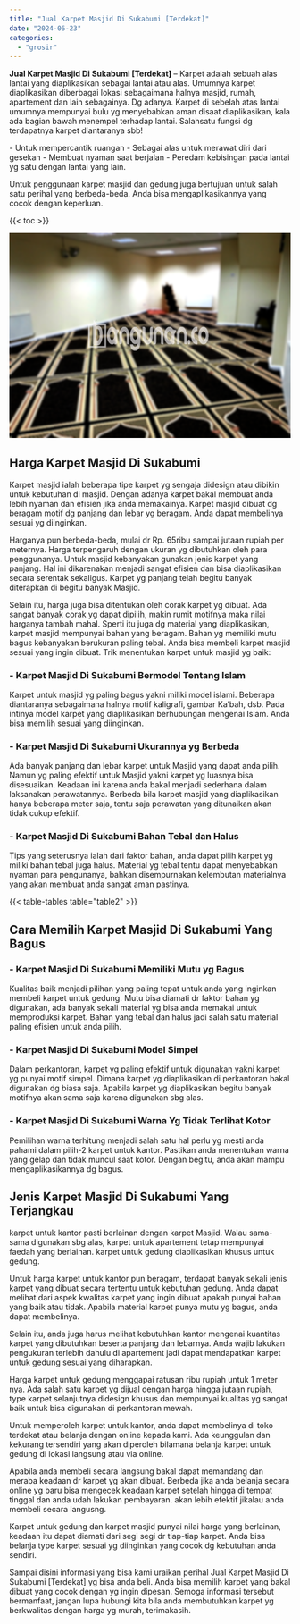 ```yaml
---
title: "Jual Karpet Masjid Di Sukabumi [Terdekat]"
date: "2024-06-23"
categories: 
  - "grosir"
---
```


**Jual Karpet Masjid Di Sukabumi \[Terdekat\]** – Karpet adalah sebuah alas lantai yang diaplikasikan sebagai lantai atau alas. Umumnya karpet diaplikasikan diberbagai lokasi sebagaimana halnya masjid, rumah, apartement dan lain sebagainya. Dg adanya. Karpet di sebelah atas lantai umumnya mempunyai bulu yg menyebabkan aman disaat diaplikasikan, kala ada bagian bawah menempel terhadap lantai. Salahsatu fungsi dg terdapatnya karpet diantaranya sbb!

\- Untuk mempercantik ruangan - Sebagai alas untuk merawat diri dari gesekan - Membuat nyaman saat berjalan - Peredam kebisingan pada lantai yg satu dengan lantai yang lain.

Untuk penggunaan karpet masjid dan gedung juga bertujuan untuk salah satu perihal yang berbeda-beda. Anda bisa mengaplikasikannya yang cocok dengan keperluan.

{{< toc >}}

![Jual Karpet Masjid Di Sukabumi [Terdekat]](/images/grosir-karpet-murah-57.png)

## Harga Karpet Masjid Di Sukabumi

Karpet masjid ialah beberapa tipe karpet yg sengaja didesign atau dibikin untuk kebutuhan di masjid. Dengan adanya karpet bakal membuat anda lebih nyaman dan efisien jika anda memakainya. Karpet masjid dibuat dg beragam motif dg panjang dan lebar yg beragam. Anda dapat membelinya sesuai yg diinginkan.

Harganya pun berbeda-beda, mulai dr Rp. 65ribu sampai jutaan rupiah per meternya. Harga terpengaruh dengan ukuran yg dibutuhkan oleh para penggunanya. Untuk masjid kebanyakan gunakan jenis karpet yang panjang. Hal ini dikarenakan menjadi sangat efisien dan bisa diaplikasikan secara serentak sekaligus. Karpet yg panjang telah begitu banyak diterapkan di begitu banyak Masjid.

Selain itu, harga juga bisa ditentukan oleh corak karpet yg dibuat. Ada sangat banyak corak yg dapat dipilih, makin rumit motifnya maka nilai harganya tambah mahal. Sperti itu juga dg material yang diaplikasikan, karpet masjid mempunyai bahan yang beragam. Bahan yg memiliki mutu bagus kebanyakan berukuran paling tebal. Anda bisa membeli karpet masjid sesuai yang ingin dibuat. Trik menentukan karpet untuk masjid yg baik:

### \- Karpet Masjid Di Sukabumi Bermodel Tentang Islam

Karpet untuk masjid yg paling bagus yakni miliki model islami. Beberapa diantaranya sebagaimana halnya motif kaligrafi, gambar Ka’bah, dsb. Pada intinya model karpet yang diaplikasikan berhubungan mengenai Islam. Anda bisa memilih sesuai yang diinginkan.

### \- Karpet Masjid Di Sukabumi Ukurannya yg Berbeda

Ada banyak panjang dan lebar karpet untuk Masjid yang dapat anda pilih. Namun yg paling efektif untuk Masjid yakni karpet yg luasnya bisa disesuaikan. Keadaan ini karena anda bakal menjadi sederhana dalam laksanakan perawatannya. Berbeda bila karpet masjid yang diaplikasikan hanya beberapa meter saja, tentu saja perawatan yang ditunaikan akan tidak cukup efektif.

### \- Karpet Masjid Di Sukabumi Bahan Tebal dan Halus

Tips yang seterusnya ialah dari faktor bahan, anda dapat pilih karpet yg miliki bahan tebal juga halus. Material yg tebal tentu dapat menyebabkan nyaman para pengunanya, bahkan disempurnakan kelembutan materialnya yang akan membuat anda sangat aman pastinya.

{{< table-tables table="table2" >}}

## Cara Memilih Karpet Masjid Di Sukabumi Yang Bagus

### \- Karpet Masjid Di Sukabumi Memiliki Mutu yg Bagus

Kualitas baik menjadi pilihan yang paling tepat untuk anda yang inginkan membeli karpet untuk gedung. Mutu bisa diamati dr faktor bahan yg digunakan, ada banyak sekali material yg bisa anda memakai untuk memproduksi karpet. Bahan yang tebal dan halus jadi salah satu material paling efisien untuk anda pilih.

### \- Karpet Masjid Di Sukabumi Model Simpel

Dalam perkantoran, karpet yg paling efektif untuk digunakan yakni karpet yg punyai motif simpel. Dimana karpet yg diaplikasikan di perkantoran bakal digunakan dg biasa saja. Apabila karpet yg diaplikasikan begitu banyak motifnya akan sama saja karena digunakan sbg alas.

### \- Karpet Masjid Di Sukabumi Warna Yg Tidak Terlihat Kotor

Pemilihan warna terhitung menjadi salah satu hal perlu yg mesti anda pahami dalam pilih-2 karpet untuk kantor. Pastikan anda menentukan warna yang gelap dan tidak muncul saat kotor. Dengan begitu, anda akan mampu mengaplikasikannya dg bagus.

## Jenis Karpet Masjid Di Sukabumi Yang Terjangkau

karpet untuk kantor pasti berlainan dengan karpet Masjid. Walau sama-sama digunakan sbg alas, karpet untuk apartement tetap mempunyai faedah yang berlainan. karpet untuk gedung diaplikasikan khusus untuk gedung.

Untuk harga karpet untuk kantor pun beragam, terdapat banyak sekali jenis karpet yang dibuat secara tertentu untuk kebutuhan gedung. Anda dapat melihat dari aspek kwalitas karpet yang ingin dibuat apakah punyai bahan yang baik atau tidak. Apabila material karpet punya mutu yg bagus, anda dapat membelinya.

Selain itu, anda juga harus melihat kebutuhkan kantor mengenai kuantitas karpet yang dibutuhkan beserta panjang dan lebarnya. Anda wajib lakukan pengukuran terlebih dahulu di apartement jadi dapat mendapatkan karpet untuk gedung sesuai yang diharapkan.

Harga karpet untuk gedung menggapai ratusan ribu rupiah untuk 1 meter nya. Ada salah satu karpet yg dijual dengan harga hingga jutaan rupiah, type karpet selanjutnya didesign khusus dan mempunyai kualitas yg sangat baik untuk bisa digunakan di perkantoran mewah.

Untuk memperoleh karpet untuk kantor, anda dapat membelinya di toko terdekat atau belanja dengan online kepada kami. Ada keunggulan dan kekurang tersendiri yang akan diperoleh bilamana belanja karpet untuk gedung di lokasi langsung atau via online.

Apabila anda membeli secara langsung bakal dapat memandang dan meraba keadaan dr karpet yg akan dibuat. Berbeda jika anda belanja secara online yg baru bisa mengecek keadaan karpet setelah hingga di tempat tinggal dan anda udah lakukan pembayaran. akan lebih efektif jikalau anda membeli secara langusng.

Karpet untuk gedung dan karpet masjid punyai nilai harga yang berlainan, keadaan itu dapat diamati dari segi segi dr tiap-tiap karpet. Anda bisa belanja type karpet sesuai yg diinginkan yang cocok dg kebutuhan anda sendiri.

Sampai disini informasi yang bisa kami uraikan perihal Jual Karpet Masjid Di Sukabumi \[Terdekat\] yg bisa anda beli. Anda bisa memilih karpet yang bakal dibuat yang cocok dengan yg ingin dipesan. Semoga informasi tersebut bermanfaat, jangan lupa hubungi kita bila anda membutuhkan karpet yg berkwalitas dengan harga yg murah, terimakasih.

